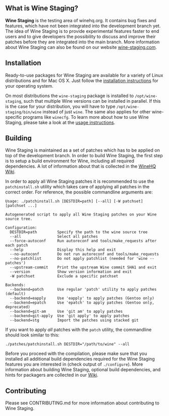 What is Wine Staging?
---------------------

**Wine Staging** is the testing area of winehq.org. It contains bug fixes and
features, which have not been integrated into the development branch yet. The
idea of Wine Staging is to provide experimental features faster to end users and
to give developers the possibility to discuss and improve their patches before
they are integrated into the main branch. More information about Wine Staging
can also be found on our website [wine-staging.com](http://wine-staging.com).

Installation
------------

Ready-to-use packages for Wine Staging are available for a variety of Linux
distributions and for Mac OS X. Just follow the
[installation instructions](https://wine-staging.com/installation.html)
for your operating system.

On most distributions the `wine-staging` package is installed to
`/opt/wine-staging`, such that multiple Wine versions can be installed in
parallel. If this is the case for your distribution, you will have to type
`/opt/wine-staging/bin/wine` instead of just `wine`. The same also applies for
other wine-specific programs like `winecfg`. To learn more about how to use
Wine Staging, please take a look at the
[usage instructions](https://github.com/wine-staging/wine-staging/wiki/Usage).

Building
--------

Wine Staging is maintained as a set of patches which has to be applied on top of
the development branch. In order to build Wine Staging, the first step is to
setup a build environment for Wine, including all required dependencies. A lot
of information about that is collected in the
[WineHQ Wiki](http://wiki.winehq.org/BuildingWine).

In order to apply all Wine Staging patches it is recommended to use the
`patchinstall.sh` utility which takes care of applying all patches in the
correct order. For reference, the possible commandline arguments are:

```
Usage: ./patchinstall.sh [DESTDIR=path] [--all] [-W patchset] [patchset ...]

Autogenerated script to apply all Wine Staging patches on your Wine
source tree.

Configuration:
  DESTDIR=path         Specify the path to the wine source tree
  --all                Select all patches
  --force-autoconf     Run autoreconf and tools/make_requests after each patch
  --help               Display this help and exit
  --no-autoconf        Do not run autoreconf and tools/make_requests
  --no-patchlist       Do not apply patchlist (needed for 'wine --patches')
  --upstream-commit    Print the upstream Wine commit SHA1 and exit
  --version            Show version information and exit
  -W patchset          Exclude a specific patchset

Backends:
  --backend=patch      Use regular 'patch' utility to apply patches (default)
  --backend=eapply     Use 'eapply' to apply patches (Gentoo only)
  --backend=epatch     Use 'epatch' to apply patches (Gentoo only, deprecated)
  --backend=git-am     Use 'git am' to apply patches
  --backend=git-apply  Use 'git apply' to apply patches
  --backend=stg        Import the patches using stacked git
```

If you want to apply *all* patches with the `patch` utility, the commandline
should look similar to this:
```
./patches/patchinstall.sh DESTDIR="/path/to/wine" --all
```

Before you proceed with the compilation, please make sure that you installed all
additional build dependencies required for the Wine Staging features you are
interested in (check output of `./configure`). More information about building
Wine Staging, optional build dependencies, and hints for packagers are collected
in our [Wiki](https://github.com/wine-staging/wine-staging/wiki/Packaging).

Contributing
------------

Please see CONTRIBUTING.md for more information about contributing to Wine
Staging.
